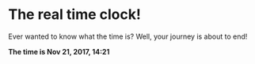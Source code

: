 # The real time clock!

Ever wanted to know what the time is? Well, your journey is about to end!

**The time is Nov 21, 2017, 14:21**